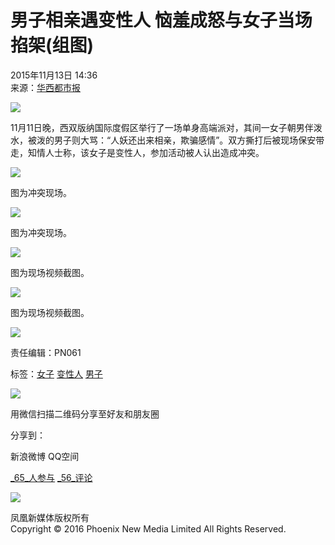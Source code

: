 # 男子相亲遇变性人 恼羞成怒与女子当场掐架(组图)

2015年11月13日 14:36  
来源：[华西都市报](http://picture.youth.cn/qtdb/201511/t20151113_7305803.htm)

![](https://dolphin.deliver.ifeng.com/c?z=ifeng&la=0&si=2&ci=23&cg=22&c=29&or=232&l=728&bg=728&b=726&u=https://y0.ifengimg.com/34c4a1d78882290c/2012/0528/1x1.gif)

11月11日晚，西双版纳国际度假区举行了一场单身高端派对，其间一女子朝男伴泼水，被泼的男子则大骂：“人妖还出来相亲，欺骗感情”。双方撕打后被现场保安带走，知情人士称，该女子是变性人，参加活动被人认出造成冲突。

![](http://y2.ifengimg.com/haina/2015_46/b406b9f5ad26f32_w1024_h746.jpg)

图为冲突现场。

![](http://y2.ifengimg.com/haina/2015_46/db76d06c4a9b2e6_w1024_h684.jpg)

图为冲突现场。

![](http://y2.ifengimg.com/haina/2015_46/77c18f1f0214655_w756_h421.jpg)

图为现场视频截图。

![](http://y2.ifengimg.com/haina/2015_46/4022901b25b50c8_w756_h424.jpg)

图为现场视频截图。

[![](http://y2.ifengimg.com/a/2015/0708/icon_logo.gif)](http://www.ifeng.com/)

责任编辑：PN061

标签：[女子](http://search.ifeng.com/sofeng/search.action?c=1&q=%E5%A5%B3%E5%AD%90) [变性人](http://search.ifeng.com/sofeng/search.action?c=1&q=%E5%8F%98%E6%80%A7%E4%BA%BA) [男子](http://search.ifeng.com/sofeng/search.action?c=1&q=%E7%94%B7%E5%AD%90)

![](http://h2.ifengimg.com/0f56ee67a4c375c2/2013/1106/indeccode.png)

用微信扫描二维码分享至好友和朋友圈

分享到：

新浪微博 QQ空间

[_65_人参与](http://gentie.ifeng.com/view.html?docUrl=http%3A%2F%2Fnews.ifeng.com%2Fa%2F20151113%2F46233123_0.shtml&docName=%E7%94%B7%E5%AD%90%E7%9B%B8%E4%BA%B2%E9%81%87%E5%8F%98%E6%80%A7%E4%BA%BA%20%E6%81%BC%E7%BE%9E%E6%88%90%E6%80%92%E4%B8%8E%E5%A5%B3%E5%AD%90%E5%BD%93%E5%9C%BA%E6%8E%90%E6%9E%B6\(%E7%BB%84%E5%9B%BE\)&skey=7bfd14&pcUrl=http%3A%2F%2Fnews.ifeng.com%2Fa%2F20151113%2F46233123_0.shtml) [_56_评论](http://gentie.ifeng.com/view.html?docUrl=http%3A%2F%2Fnews.ifeng.com%2Fa%2F20151113%2F46233123_0.shtml&docName=%E7%94%B7%E5%AD%90%E7%9B%B8%E4%BA%B2%E9%81%87%E5%8F%98%E6%80%A7%E4%BA%BA%20%E6%81%BC%E7%BE%9E%E6%88%90%E6%80%92%E4%B8%8E%E5%A5%B3%E5%AD%90%E5%BD%93%E5%9C%BA%E6%8E%90%E6%9E%B6\(%E7%BB%84%E5%9B%BE\)&skey=7bfd14&pcUrl=http%3A%2F%2Fnews.ifeng.com%2Fa%2F20151113%2F46233123_0.shtml)

![](http://y2.ifengimg.com/ifengimcp/pic/20150902/3677f2773fd79f12b079_size1_w35_h15.png)

凤凰新媒体版权所有  
Copyright © 2016 Phoenix New Media Limited All Rights Reserved.
<!-- tcd_original_link https://news.ifeng.com/a/20151113/46233123_0.shtml?_cpb_shehui -->
